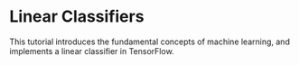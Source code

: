 # Linear Classifiers

This tutorial introduces the fundamental concepts of machine learning,
and implements a linear classifier in TensorFlow. 